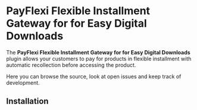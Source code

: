 # PayFlexi Flexible Installment Gateway for for Easy Digital Downloads

The **PayFlexi Flexible Installment Gateway for for Easy Digital Downloads** plugin allows your customers to pay for products in flexible installment with automatic recollection before accessing the product. 

Here you can browse the source, look at open issues and keep track of development. 

## Installation